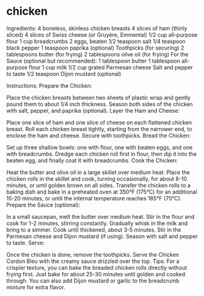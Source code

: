 # chicken

Ingredients:
4 boneless, skinless chicken breasts
4 slices of ham (thinly sliced)
4 slices of Swiss cheese (or Gruyère, Emmental)
1/2 cup all-purpose flour
1 cup breadcrumbs
2 eggs, beaten
1/2 teaspoon salt
1/4 teaspoon black pepper
1 teaspoon paprika (optional)
Toothpicks (for securing)
2 tablespoons butter (for frying)
2 tablespoons olive oil (for frying)
For the Sauce (optional but recommended):
1 tablespoon butter
1 tablespoon all-purpose flour
1 cup milk
1/2 cup grated Parmesan cheese
Salt and pepper to taste
1/2 teaspoon Dijon mustard (optional)

Instructions:
Prepare the Chicken:

Place the chicken breasts between two sheets of plastic wrap and gently pound them to about 1/4 inch thickness.
Season both sides of the chicken with salt, pepper, and paprika (optional).
Layer the Ham and Cheese:

Place one slice of ham and one slice of cheese on each flattened chicken breast.
Roll each chicken breast tightly, starting from the narrower end, to enclose the ham and cheese. Secure with toothpicks.
Bread the Chicken:

Set up three shallow bowls: one with flour, one with beaten eggs, and one with breadcrumbs.
Dredge each chicken roll first in flour, then dip it into the beaten egg, and finally coat it with breadcrumbs.
Cook the Chicken:

Heat the butter and olive oil in a large skillet over medium heat.
Place the chicken rolls in the skillet and cook, turning occasionally, for about 8-10 minutes, or until golden brown on all sides.
Transfer the chicken rolls to a baking dish and bake in a preheated oven at 350°F (175°C) for an additional 15-20 minutes, or until the internal temperature reaches 165°F (75°C).
Prepare the Sauce (optional):

In a small saucepan, melt the butter over medium heat.
Stir in the flour and cook for 1-2 minutes, stirring constantly.
Gradually whisk in the milk and bring to a simmer. Cook until thickened, about 3-5 minutes.
Stir in the Parmesan cheese and Dijon mustard (if using). Season with salt and pepper to taste.
Serve:

Once the chicken is done, remove the toothpicks. Serve the Chicken Cordon Bleu with the creamy sauce drizzled over the top.
Tips:
For a crispier texture, you can bake the breaded chicken rolls directly without frying first. Just bake for about 25-30 minutes until golden and cooked through.
You can also add Dijon mustard or garlic to the breadcrumb mixture for extra flavor.
